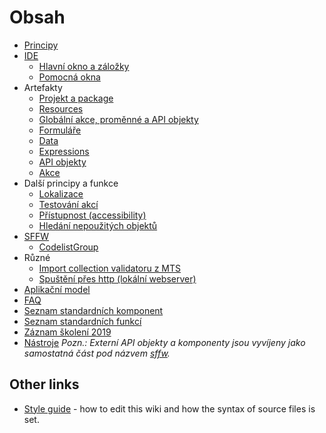 # Obsah

- [Principy](cs/principles)
- [IDE](cs/ide)
  - [Hlavní okno a záložky](cs/main-window)
  - [Pomocná okna](cs/tool-windows)
- Artefakty
  - [Projekt a package](cs/project-structure)
  - [Resources](cs/resources)
  - [Globální akce, proměnné a API objekty](cs/globals)
  - [Formuláře](cs/forms)
  - [Data](cs/data)
  - [Expressions](cs/expressions)
  - [API objekty](cs/api-object)
  - [Akce](cs/actions)
- Další principy a funkce
  - [Lokalizace](cs/localization)
  - [Testování akcí](/cs/actions/action-tests)
  - [Přístupnost (accessibility)](cs/accessibility)
  - [Hledání nepoužitých objektů](cs/misc/unused-objects)
- [SFFW](cs/sffw/sffw)
  - [CodelistGroup](cs/sffw/CodelistGroup)
- Různé
  - [Import collection validatoru z MTS](/cs/misc/import-of-collection-validators)
  - [Spuštění přes http (lokální webserver)](/cs/misc/local-webserver)
- [Aplikační model](cs/application-model)
- [FAQ](cs/faq)
- [Seznam standardních komponent](cs/standard-components)
- [Seznam standardních funkcí](cs/standard-functions)
- [Záznam školení 2019](cs/training-2019)
- [Nástroje](cs/tools)
_Pozn.: Externí API objekty a komponenty jsou vyvíjeny jako samostatná část pod názvem [sffw](cs/sffw/sffw)._

## Other links

- [Style guide](style-guide) - how to edit this wiki and how the syntax of source files is set.
